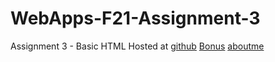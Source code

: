 # WebApps-F21-Assignment-3
Assignment 3 - Basic HTML
Hosted at [github]( https://44-563-webapps-f21.github.io/webapps-f21-assignment-3-AbdulRehmanSayeed/)
[Bonus](bonus.html)
[aboutme](aboutme.html)